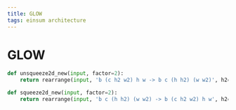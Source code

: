 ```yaml
---
title: GLOW
tags: einsum architecture 
---
```


# GLOW

```python
def unsqueeze2d_new(input, factor=2):
    return rearrange(input, 'b (c h2 w2) h w -> b c (h h2) (w w2)', h2=factor, w2=factor)

def squeeze2d_new(input, factor=2):
    return rearrange(input, 'b c (h h2) (w w2) -> b (c h2 w2) h w', h2=factor, w2=factor)
```




























